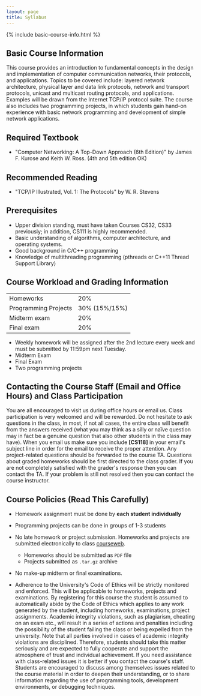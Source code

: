 ```yaml
---
layout: page
title: Syllabus
---
```


{% include basic-course-info.html %}

## Basic Course Information

This course provides an introduction to fundamental concepts in the design and implementation of computer communication networks, their protocols, and applications. Topics to be covered include: layered network architecture, physical layer and data link protocols, network and transport protocols, unicast and multicast routing protocols, and applications. Examples will be drawn from the Internet TCP/IP protocol suite. The course also includes two programming projects, in which students gain hand-on experience with basic network programming and development of simple network applications.

<!-- ## Course Topics -->
<!-- - Introduction: Internet overview and history, packet switching, layering structure. -->
<!-- - Application layer: Design principles, HTTP, Email, DNS -->
<!-- - Transport layer: Design principles, UDP, TCP -->
<!-- - Network layer: IP, and network routing protocols -->
<!-- - Link layer: MAC layer switches and protocols, Ethernet -->
<!-- - Wireless and mobile networking. -->

## Required Textbook

- "Computer Networking: A Top-Down Approach (6th Edition)" by James F. Kurose and Keith W. Ross. (4th and 5th edition OK)

## Recommended Reading

- "TCP/IP Illustrated, Vol. 1: The Protocols" by W. R. Stevens

## Prerequisites

- Upper division standing, must have taken Courses CS32, CS33 previously; in addition, CS111 is highly recommended.
- Basic understanding of algorithms, computer architecture, and operating systems.
- Good background in C/C++ programming
- Knowledge of multithreading programming (pthreads or C++11 Thread Support Library)

## Course Workload and Grading Information

<div class="col-xs-12 col-sm-4 pull-right figure">
  <table class="table table-striped table-hover table-bordered">
    <tr>
      <td>Homeworks</td>
      <td>20%</td>
    </tr>
    <tr>
      <td>Programming Projects</td>
      <td>30% (15%/15%)</td>
    </tr>
    <tr>
      <td>Midterm exam</td>
      <td>20%</td>
    </tr>
    <tr>
      <td>Final exam</td>
      <td>20%</td>
    </tr>
  </table>
</div>

- Weekly homework will be assigned after the 2nd lecture every week and must be submitted by 11:59pm next Tuesday.
- Midterm Exam
- Final Exam
- Two programming projects

<div class="row">
</div>

## Contacting the Course Staff (Email and Office Hours) and Class Participation

You are all encouraged to visit us during office hours or email us. Class participation is very welcomed and will be rewarded.  Do not hesitate to ask questions in the class, in most, if not all cases, the entire class will benefit from the answers received (what you may think as a silly or naïve question may in fact be a genuine question that also other students in the class may have).  When you email us make sure you include **[CS118]** in your email's subject line in order for the email to receive the proper attention.  Any project-related questions should be forwarded to the course TA.  Questions about graded homeworks should be first directed to the class grader.  If you are not completely satisfied with the grader's response then you can contact the TA. If your problem is still not resolved then you can contact the course instructor.

## Course Policies **(Read This Carefully)** 

- Homework assignment must be done by **each student individually**

- Programming projects can be done in groups of 1-3 students

- No late homework or project submission.  Homeworks and projects are submitted electronically to class [courseweb](https://my.engineering.ucla.edu/user/loginHome.php).

  * Homeworks should be submitted as `PDF` file
  * Projects submitted as `.tar.gz` archive

- No make-up midterm or final examinations.

- Adherence to the University's Code of Ethics will be strictly monitored and enforced.  This will be applicable to homeworks, projects and examinations.  By registering for this course the student is assumed to automatically abide by the Code of Ethics which applies to any work generated by the student, including homeworks, examinations, project assignments.  Academic integrity violations, such as plagiarism, cheating on an exam etc., will result in a series of actions and penalties including the possibility of the student failing the class or being expelled from the university.  Note that all parties involved in cases of academic integrity violations are disciplined.  Therefore, students should take this matter seriously and are expected to fully cooperate and support the atmosphere of trust and individual achievement.  If you need assistance with class-related issues it is better if you contact the course's staff.  Students are encouraged to discuss among themselves issues related to the course material in order to deepen their understanding, or to share information regarding the use of programming tools, development environments, or debugging techniques.
